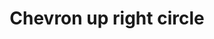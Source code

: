 ---
title: Chevron up right circle
tags: ["chevron", "up", "right", "circle", "direction"]
icon: chevron-up-right-circle
svg: '<svg xmlns="http://www.w3.org/2000/svg" width="24" height="24" fill="none" viewBox="0 0 24 24" stroke-width="1.5" stroke-linecap="round" stroke-linejoin="round" stroke="currentColor"><path d="M9 10h4.95v4.95"/><path d="M21 12a9 9 0 1 1-18 0 9 9 0 0 1 18 0"/></svg>'
---
